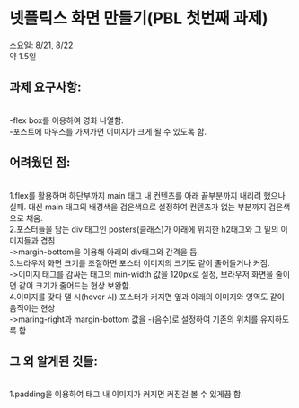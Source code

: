# 넷플릭스 화면 만들기(PBL 첫번째 과제)
소요일: 8/21, 8/22 <br>
약 1.5일
## 과제 요구사항:
<br>
-flex box를 이용하여 영화 나열함.<br>
-포스트에 마우스를 가져가면 이미지가 크게 될 수 있도록 함.<br>

## 어려웠던 점:
<br>
1.flex를 활용하며 하단부까지 main 태그 내 컨텐츠를 아래 끝부분까지 내리려 했으나 실패. 대신 main 태그의 배경색을 검은색으로 설정하여 컨텐츠가 없는 부분까지 검은색으로 채움.<br>
2.포스터들을 담는 div 태그인 posters(클래스)가 아래에 위치한 h2태그와 그 밑의 이미지들과 겹침<br>
  ->margin-bottom을 이용해 아래의 div태그와 간격을 둠.<br>
3.브라우저 화면 크기를 조절하면 포스터 이미지의 크기도 같이 줄어들거나 커짐.<br>
  ->이미지 태그를 감싸는 태그의 min-width 값을 120px로 설정, 브라우저 화면을 줄이면 같이 크기가 줄어드는 현상 보완함.<br>
4.이미지를 갖다 댈 시(hover 시) 포스터가 커지면 옆과 아래의 이미지와 영역도 같이 움직이는 현상<br>
  ->maring-right과 margin-bottom 값을 -(음수)로 설정하여 기존의 위치를 유지하도록 함

## 그 외 알게된 것들:
<br>
1.padding을 이용하여 태그 내 이미지가 커지면 커진걸 볼 수 있게끔 함.
